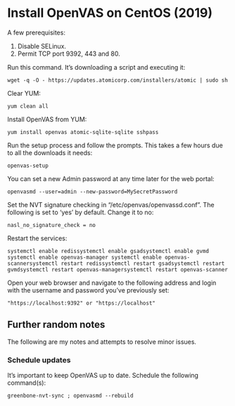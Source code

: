 # Install OpenVAS on CentOS \(2019\)

A few prerequisites:

1. Disable SELinux.
2. Permit TCP port 9392, 443 and 80.

Run this command. It’s downloading a script and executing it:

```text
wget -q -O - https://updates.atomicorp.com/installers/atomic | sudo sh
```

Clear YUM:

```text
yum clean all
```

Install OpenVAS from YUM:

```text
yum install openvas atomic-sqlite-sqlite sshpass
```

Run the setup process and follow the prompts. This takes a few hours due to all the downloads it needs:

```text
openvas-setup
```

You can set a new Admin password at any time later for the web portal:

```text
openvasmd --user=admin --new-password=MySecretPassword
```

Set the NVT signature checking in “/etc/openvas/openvassd.conf”. The following is set to ‘yes’ by default. Change it to no:

```text
nasl_no_signature_check = no
```

Restart the services:

```text
systemctl enable redissystemctl enable gsadsystemctl enable gvmd systemctl enable openvas-manager systemctl enable openvas-scannersystemctl restart redissystemctl restart gsadsystemctl restart gvmdsystemctl restart openvas-managersystemctl restart openvas-scanner
```

Open your web browser and navigate to the following address and login with the username and password you’ve previously set:

```text
"https://localhost:9392" or "https://localhost"
```

## Further random notes

The following are my notes and attempts to resolve minor issues.

### Schedule updates

It’s important to keep OpenVAS up to date. Schedule the following command\(s\):

```text
greenbone-nvt-sync ; openvasmd --rebuild
```

